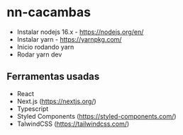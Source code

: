 # nn-cacambas

- Instalar nodejs 16.x - https://nodejs.org/en/ 
- Instalar yarn - https://yarnpkg.com/
- Inicio rodando yarn
- Rodar yarn dev

## Ferramentas usadas

- React
- Next.js (https://nextjs.org/)
- Typescript
- Styled Components (https://styled-components.com/)
- TalwindCSS (https://tailwindcss.com/)

